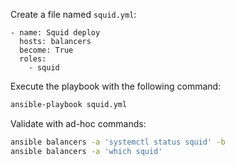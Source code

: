 Create a file named `squid.yml`:

```
- name: Squid deploy
  hosts: balancers
  become: True
  roles:
    - squid
```

Execute the playbook with the following command:

```bash
ansible-playbook squid.yml
```

Validate with ad-hoc commands:

```bash
ansible balancers -a 'systemctl status squid' -b
ansible balancers -a 'which squid'
```
